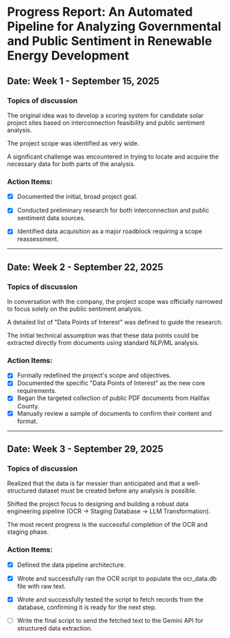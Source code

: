 # Progress Report: An Automated Pipeline for Analyzing Governmental and Public Sentiment in Renewable Energy Development

## Date: Week 1 - September 15, 2025

### Topics of discussion
The original idea was to develop a scoring system for candidate solar project sites based on interconnection feasibility and public sentiment analysis.

The project scope was identified as very wide.

A significant challenge was encountered in trying to locate and acquire the necessary data for both parts of the analysis.

### Action Items:
- [x] Documented the initial, broad project goal.
- [x] Conducted preliminary research for both interconnection and public sentiment data sources.
- [x] Identified data acquisition as a major roadblock requiring a scope reassessment.


---

## Date: Week 2 - September 22, 2025

### Topics of discussion
In conversation with the company, the project scope was officially narrowed to focus solely on the public sentiment analysis.

A detailed list of "Data Points of Interest" was defined to guide the research.

The initial technical assumption was that these data points could be extracted directly from documents using standard NLP/ML analysis.

### Action Items:
- [x] Formally redefined the project's scope and objectives.
- [x] Documented the specific "Data Points of Interest" as the new core requirements.
- [x] Began the targeted collection of public PDF documents from Halifax County.
- [x] Manually review a sample of documents to confirm their content and format.

---

## Date: Week 3 - September 29, 2025

### Topics of discussion
Realized that the data is far messier than anticipated and that a well-structured dataset must be created before any analysis is possible.

Shifted the project focus to designing and building a robust data engineering pipeline (OCR -> Staging Database -> LLM Transformation).

The most recent progress is the successful completion of the OCR and staging phase.

### Action Items:
- [x] Defined the data pipeline architecture.
- [x] Wrote and successfully ran the OCR script to populate the ocr_data.db file with raw text.
- [x] Wrote and successfully tested the script to fetch records from the database, confirming it is ready for the next step.
- [ ] Write the final script to send the fetched text to the Gemini API for structured data extraction.

